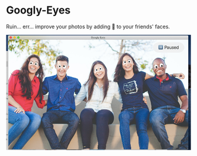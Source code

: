 # Googly-Eyes
Ruin... err... improve your photos by adding  to your friends' faces.

![Photo](IMG_5536.png)

